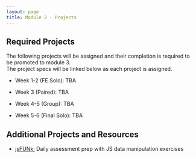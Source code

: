 ```yaml
---
layout: page
title: Module 2 - Projects
---
```


## Required Projects

The following projects will be assigned and their completion is required to be promoted to module 3.  
The project specs will be linked below as each project is assigned.

- Week 1-2 (FE Solo): TBA
<!-- - Week 1-2 (FE Solo): [Hang In There (FE)](./hang-in-there) -->
- Week 3 (Paired): TBA
<!-- - Week 3 (Paired): [Hang In There API](./hang-in-there-api/) -->
- Week 4-5 (Group): TBA
<!-- - Week 4-5 (Group): <!-- []() -->
- Week 5-6 (Final Solo): TBA
<!-- - Week 5-6 (Final Solo): <!-- []() -->

## Additional Projects and Resources

- [jsFUNk:](./js_funk) Daily assessment prep with JS data manipulation exercises
